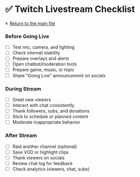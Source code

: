 # ✅ Twitch Livestream Checklist

↖️ [Return to the main file](../README.md)

### Before Going Live
- [ ] Test mic, camera, and lighting
- [ ] Check internet stability
- [ ] Prepare overlays and alerts
- [ ] Open chatbot/moderation tools
- [ ] Prepare game, music, or topic
- [ ] Share "Going Live" announcement on socials

### During Stream
- [ ] Greet new viewers
- [ ] Interact with chat consistently
- [ ] Thank followers, subs, and donations
- [ ] Stick to schedule or planned content
- [ ] Moderate inappropriate behavior

### After Stream
- [ ] Raid another channel (optional)
- [ ] Save VOD or highlight clips
- [ ] Thank viewers on socials
- [ ] Review chat log for feedback
- [ ] Check analytics (viewers, chat, subs)
